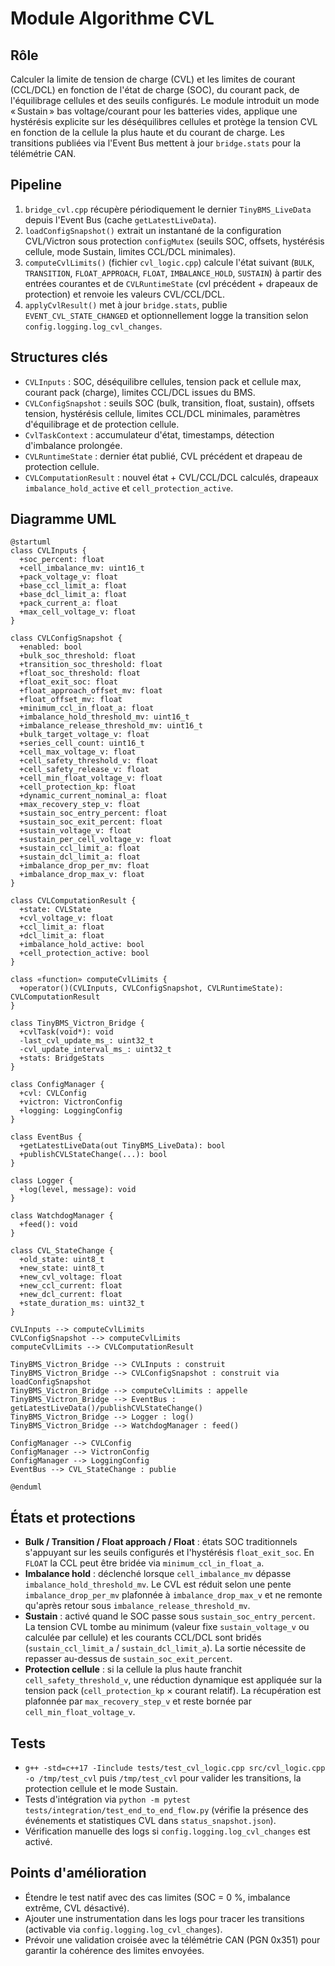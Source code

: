 # Module Algorithme CVL

## Rôle
Calculer la limite de tension de charge (CVL) et les limites de courant (CCL/DCL) en fonction de l'état de charge (SOC), du courant pack, de l'équilibrage cellules et des seuils configurés. Le module introduit un mode « Sustain » bas voltage/courant pour les batteries vides, applique une hystérésis explicite sur les déséquilibres cellules et protège la tension CVL en fonction de la cellule la plus haute et du courant de charge. Les transitions publiées via l'Event Bus mettent à jour `bridge.stats` pour la télémétrie CAN.

## Pipeline
1. `bridge_cvl.cpp` récupère périodiquement le dernier `TinyBMS_LiveData` depuis l'Event Bus (cache `getLatestLiveData`).
2. `loadConfigSnapshot()` extrait un instantané de la configuration CVL/Victron sous protection `configMutex` (seuils SOC, offsets, hystérésis cellule, mode Sustain, limites CCL/DCL minimales).
3. `computeCvlLimits()` (fichier `cvl_logic.cpp`) calcule l'état suivant (`BULK`, `TRANSITION`, `FLOAT_APPROACH`, `FLOAT`, `IMBALANCE_HOLD`, `SUSTAIN`) à partir des entrées courantes et de `CVLRuntimeState` (cvl précédent + drapeaux de protection) et renvoie les valeurs CVL/CCL/DCL.
4. `applyCvlResult()` met à jour `bridge.stats`, publie `EVENT_CVL_STATE_CHANGED` et optionnellement logge la transition selon `config.logging.log_cvl_changes`.

## Structures clés
- `CVLInputs` : SOC, déséquilibre cellules, tension pack et cellule max, courant pack (charge), limites CCL/DCL issues du BMS.
- `CVLConfigSnapshot` : seuils SOC (bulk, transition, float, sustain), offsets tension, hystérésis cellule, limites CCL/DCL minimales, paramètres d'équilibrage et de protection cellule.
- `CvlTaskContext` : accumulateur d'état, timestamps, détection d'imbalance prolongée.
- `CVLRuntimeState` : dernier état publié, CVL précédent et drapeau de protection cellule.
- `CVLComputationResult` : nouvel état + CVL/CCL/DCL calculés, drapeaux `imbalance_hold_active` et `cell_protection_active`.

## Diagramme UML

```plantuml
@startuml
class CVLInputs {
  +soc_percent: float
  +cell_imbalance_mv: uint16_t
  +pack_voltage_v: float
  +base_ccl_limit_a: float
  +base_dcl_limit_a: float
  +pack_current_a: float
  +max_cell_voltage_v: float
}

class CVLConfigSnapshot {
  +enabled: bool
  +bulk_soc_threshold: float
  +transition_soc_threshold: float
  +float_soc_threshold: float
  +float_exit_soc: float
  +float_approach_offset_mv: float
  +float_offset_mv: float
  +minimum_ccl_in_float_a: float
  +imbalance_hold_threshold_mv: uint16_t
  +imbalance_release_threshold_mv: uint16_t
  +bulk_target_voltage_v: float
  +series_cell_count: uint16_t
  +cell_max_voltage_v: float
  +cell_safety_threshold_v: float
  +cell_safety_release_v: float
  +cell_min_float_voltage_v: float
  +cell_protection_kp: float
  +dynamic_current_nominal_a: float
  +max_recovery_step_v: float
  +sustain_soc_entry_percent: float
  +sustain_soc_exit_percent: float
  +sustain_voltage_v: float
  +sustain_per_cell_voltage_v: float
  +sustain_ccl_limit_a: float
  +sustain_dcl_limit_a: float
  +imbalance_drop_per_mv: float
  +imbalance_drop_max_v: float
}

class CVLComputationResult {
  +state: CVLState
  +cvl_voltage_v: float
  +ccl_limit_a: float
  +dcl_limit_a: float
  +imbalance_hold_active: bool
  +cell_protection_active: bool
}

class «function» computeCvlLimits {
  +operator()(CVLInputs, CVLConfigSnapshot, CVLRuntimeState): CVLComputationResult
}

class TinyBMS_Victron_Bridge {
  +cvlTask(void*): void
  -last_cvl_update_ms_: uint32_t
  -cvl_update_interval_ms_: uint32_t
  +stats: BridgeStats
}

class ConfigManager {
  +cvl: CVLConfig
  +victron: VictronConfig
  +logging: LoggingConfig
}

class EventBus {
  +getLatestLiveData(out TinyBMS_LiveData): bool
  +publishCVLStateChange(...): bool
}

class Logger {
  +log(level, message): void
}

class WatchdogManager {
  +feed(): void
}

class CVL_StateChange {
  +old_state: uint8_t
  +new_state: uint8_t
  +new_cvl_voltage: float
  +new_ccl_current: float
  +new_dcl_current: float
  +state_duration_ms: uint32_t
}

CVLInputs --> computeCvlLimits
CVLConfigSnapshot --> computeCvlLimits
computeCvlLimits --> CVLComputationResult

TinyBMS_Victron_Bridge --> CVLInputs : construit
TinyBMS_Victron_Bridge --> CVLConfigSnapshot : construit via loadConfigSnapshot
TinyBMS_Victron_Bridge --> computeCvlLimits : appelle
TinyBMS_Victron_Bridge --> EventBus : getLatestLiveData()/publishCVLStateChange()
TinyBMS_Victron_Bridge --> Logger : log()
TinyBMS_Victron_Bridge --> WatchdogManager : feed()

ConfigManager --> CVLConfig
ConfigManager --> VictronConfig
ConfigManager --> LoggingConfig
EventBus --> CVL_StateChange : publie

@enduml
```

## États et protections

- **Bulk / Transition / Float approach / Float** : états SOC traditionnels s'appuyant sur les seuils configurés et l'hystérésis `float_exit_soc`. En `FLOAT` la CCL peut être bridée via `minimum_ccl_in_float_a`.
- **Imbalance hold** : déclenché lorsque `cell_imbalance_mv` dépasse `imbalance_hold_threshold_mv`. Le CVL est réduit selon une pente `imbalance_drop_per_mv` plafonnée à `imbalance_drop_max_v` et ne remonte qu'après retour sous `imbalance_release_threshold_mv`.
- **Sustain** : activé quand le SOC passe sous `sustain_soc_entry_percent`. La tension CVL tombe au minimum (valeur fixe `sustain_voltage_v` ou calculée par cellule) et les courants CCL/DCL sont bridés (`sustain_ccl_limit_a` / `sustain_dcl_limit_a`). La sortie nécessite de repasser au-dessus de `sustain_soc_exit_percent`.
- **Protection cellule** : si la cellule la plus haute franchit `cell_safety_threshold_v`, une réduction dynamique est appliquée sur la tension pack (`cell_protection_kp` × courant relatif). La récupération est plafonnée par `max_recovery_step_v` et reste bornée par `cell_min_float_voltage_v`.

## Tests
- `g++ -std=c++17 -Iinclude tests/test_cvl_logic.cpp src/cvl_logic.cpp -o /tmp/test_cvl` puis `/tmp/test_cvl` pour valider les transitions, la protection cellule et le mode Sustain.
- Tests d'intégration via `python -m pytest tests/integration/test_end_to_end_flow.py` (vérifie la présence des événements et statistiques CVL dans `status_snapshot.json`).
- Vérification manuelle des logs si `config.logging.log_cvl_changes` est activé.

## Points d'amélioration
- Étendre le test natif avec des cas limites (SOC = 0 %, imbalance extrême, CVL désactivé).
- Ajouter une instrumentation dans les logs pour tracer les transitions (activable via `config.logging.log_cvl_changes`).
- Prévoir une validation croisée avec la télémétrie CAN (PGN 0x351) pour garantir la cohérence des limites envoyées.
